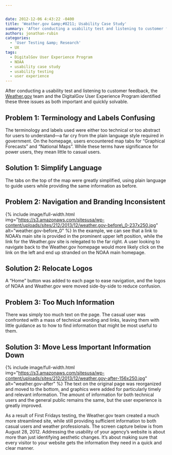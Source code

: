 ```yaml
---


date: 2012-12-06 4:43:22 -0400
title: 'Weather.gov &amp;#8211; Usability Case Study'
summary: 'After conducting a usability test and listening to customer feedback, the Weather.gov team and the DigitalGov User Experience Program&nbsp;identified these three issues as both important and quickly solvable. Problem 1\: Terminology and Labels Confusing The terminology and labels used were either too technical or too abstract for users to understand&mdash;a far cry from the plain'
authors: jonathan-rubin
categories:
  - 'User Testing &amp; Research'
  - UX
tags:
  - DigitalGov User Experience Program
  - NOAA
  - usability case study
  - usability testing
  - user experience
---
```


After conducting a usability test and listening to customer feedback, the [Weather.gov](http://www.weather.gov/) team and the DigitalGov User Experience Program identified these three issues as both important and quickly solvable.

## Problem 1: Terminology and Labels Confusing

The terminology and labels used were either too technical or too abstract for users to understand—a far cry from the plain language style required in government. On the homepage, users encountered map tabs for “Graphical Forecasts” and “National Maps”. While these terms have significance for power users, they mean little to casual users.

## Solution 1: Simplify Language

The tabs on the top of the map were greatly simplified, using plain language to guide users while providing the same information as before.

## Problem 2: Navigation and Branding Inconsistent

{% include image/full-width.html img="https://s3.amazonaws.com/sitesusa/wp-content/uploads/sites/212/2013/12/weather.gov-before\_0-237x250.jpg" alt="weather.gov-before\_0" %}
In the example, we can see that a link to NOAA’s main site is provided in the prominent upper left position, while the link for the Weather.gov site is relegated to the far right. A user looking to navigate back to the Weather.gov homepage would more likely click on the link on the left and end up stranded on the NOAA main homepage.

## Solution 2: Relocate Logos

A “Home” button was added to each page to ease navigation, and the logos of NOAA and Weather.gov were moved side-by-side to reduce confusion.

## Problem 3: Too Much Information

There was simply too much text on the page. The casual user was confronted with a mass of technical wording and links, leaving them with little guidance as to how to find information that might be most useful to them.

## Solution 3: Move Less Important Information Down

{% include image/full-width.html img="https://s3.amazonaws.com/sitesusa/wp-content/uploads/sites/212/2013/12/weather.gov-after-156x250.jpg" alt="weather.gov-after" %}
The text on the original page was reorganized and moved to the bottom, and graphics were added for particularly timely and relevant information. The amount of information for both technical users and the general public remains the same, but the user experience is greatly improved.

As a result of First Fridays testing, the Weather.gov team created a much more streamlined site, while still providing sufficient information to both casual users and weather professionals. The screen capture below is from August 28, 2012. Addressing the usability of your agency’s website is about more than just identifying aesthetic changes. It’s about making sure that every visitor to your website gets the information they need in a quick and clear manner.